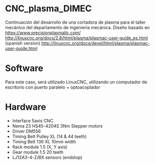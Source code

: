 # CNC_plasma_DIMEC
Continuación del desarrollo de una cortadora de plasma para el taller mecánico del departamento de ingeniería mecánica. 
Diseño basado en https://www.precisionplasmallc.com/
http://linuxcnc.org/docs/2.8/html/plasma/plasmac-user-guide_es.html (spanish version)
http://linuxcnc.org/docs/devel/html/plasma/plasmac-user-guide.html
# Software
Para este caso, será utilizado LinuxCNC, utilizando un computador de escritorio con puerto paralelo + optoacoplador
# Hardware
- Interface 5axis CNC 
- Nema 23 HS45-4204S 3Nm Stepper motors
- Driver DM556
- Timing Belt Pulley XL (14 & 44 teeth)
- Timing Belt 136 XL 10mm width
- Rack module 1.5 (X, Y axis)
- Gear module 1.5 20 teeth
- LJ12A3-4-Z/BX sensors (endstop)
